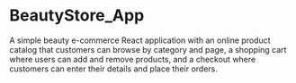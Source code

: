 # BeautyStore_App
A simple beauty e-commerce React application with an online product catalog that customers can browse by category and page, a shopping cart where
users can add and remove products, and a checkout where customers can enter their details and place
their orders.